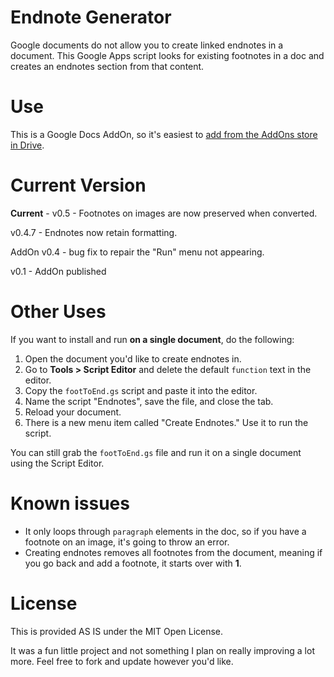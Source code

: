 Endnote Generator
===
Google documents do not allow you to create linked endnotes in a document.
This Google Apps script looks for existing footnotes in a doc and creates an endnotes section from that content.

Use
===
This is a Google Docs AddOn, so it's easiest to [add from the AddOns store in Drive](https://chrome.google.com/webstore/detail/endnote-generator/nmhebcalinkmgflgcfapknjhbliebooc).

Current Version
===
**Current** - v0.5 - Footnotes on images are now preserved when converted.

v0.4.7 - Endnotes now retain formatting.

AddOn v0.4 - bug fix to repair the "Run" menu not appearing.

v0.1 - AddOn published

Other Uses
===

If you want to install and run **on a single document**, do the following:

1. Open the document you'd like to create endnotes in.
2. Go to **Tools > Script Editor** and delete the default `function` text in the editor.
3. Copy the `footToEnd.gs` script and paste it into the editor.
4. Name the script "Endnotes", save the file, and close the tab.
5. Reload your document.
6. There is a new menu item called "Create Endnotes." Use it to run the script.

You can still grab the `footToEnd.gs` file and run it on a single document using the Script Editor.

Known issues
===
- It only loops through `paragraph` elements in the doc, so if you have a footnote on an image, it's going to throw an error.
- Creating endnotes removes all footnotes from the document, meaning if you go back and add a footnote, it starts over with **1**.

License
===
This is provided AS IS under the MIT Open License.

It was a fun little project and not something I plan on really improving a lot more. Feel free to fork and update however you'd like.
